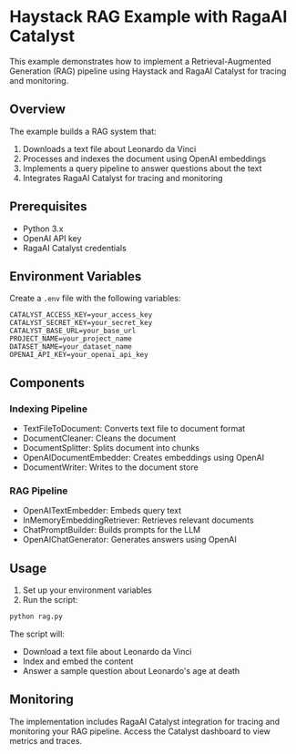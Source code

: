 # Haystack RAG Example with RagaAI Catalyst

This example demonstrates how to implement a Retrieval-Augmented Generation (RAG) pipeline using Haystack and RagaAI Catalyst for tracing and monitoring.

## Overview

The example builds a RAG system that:
1. Downloads a text file about Leonardo da Vinci
2. Processes and indexes the document using OpenAI embeddings
3. Implements a query pipeline to answer questions about the text
4. Integrates RagaAI Catalyst for tracing and monitoring

## Prerequisites

- Python 3.x
- OpenAI API key
- RagaAI Catalyst credentials

## Environment Variables

Create a `.env` file with the following variables:

```
CATALYST_ACCESS_KEY=your_access_key
CATALYST_SECRET_KEY=your_secret_key
CATALYST_BASE_URL=your_base_url
PROJECT_NAME=your_project_name
DATASET_NAME=your_dataset_name
OPENAI_API_KEY=your_openai_api_key
```

## Components

### Indexing Pipeline
- TextFileToDocument: Converts text file to document format
- DocumentCleaner: Cleans the document
- DocumentSplitter: Splits document into chunks
- OpenAIDocumentEmbedder: Creates embeddings using OpenAI
- DocumentWriter: Writes to the document store

### RAG Pipeline
- OpenAITextEmbedder: Embeds query text
- InMemoryEmbeddingRetriever: Retrieves relevant documents
- ChatPromptBuilder: Builds prompts for the LLM
- OpenAIChatGenerator: Generates answers using OpenAI

## Usage

1. Set up your environment variables
2. Run the script:
```bash
python rag.py
```

The script will:
- Download a text file about Leonardo da Vinci
- Index and embed the content
- Answer a sample question about Leonardo's age at death

## Monitoring

The implementation includes RagaAI Catalyst integration for tracing and monitoring your RAG pipeline. Access the Catalyst dashboard to view metrics and traces.